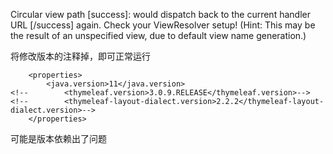 Circular view path [success]: would dispatch back to the current handler URL [/success] again. Check your ViewResolver setup! (Hint: This may be the result of an unspecified view, due to default view name generation.)

将修改版本的注释掉，即可正常运行
```pom
 	<properties>
		<java.version>11</java.version>
<!--		<thymeleaf.version>3.0.9.RELEASE</thymeleaf.version>-->
<!--		<thymeleaf-layout-dialect.version>2.2.2</thymeleaf-layout-dialect.version>-->
	</properties>
```

 可能是版本依赖出了问题
